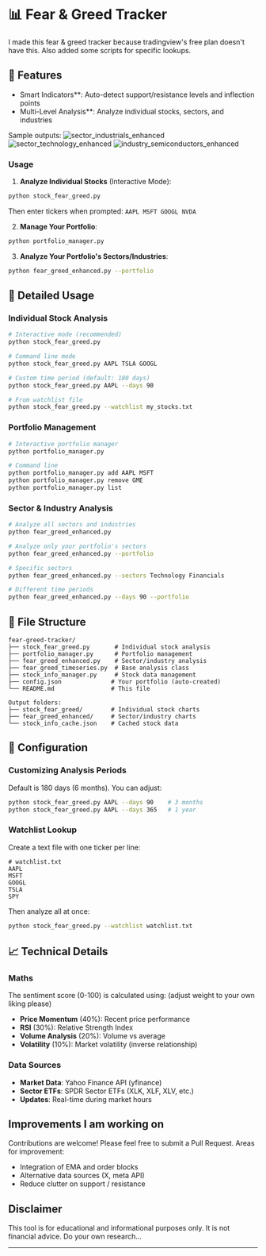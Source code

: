 # 📊 Fear & Greed Tracker

I made this fear & greed tracker because tradingview's free plan doesn't have this. Also added some scripts for specific lookups.

## 🌟 Features

- Smart Indicators**: Auto-detect support/resistance levels and inflection points
- Multi-Level Analysis**: Analyze individual stocks, sectors, and industries

Sample outputs:
![sector_industrials_enhanced](https://github.com/user-attachments/assets/9757b99c-0903-481e-8f17-18b9b647ec77)
![sector_technology_enhanced](https://github.com/user-attachments/assets/403da781-ba91-4640-b81a-a21fb16370bf)
![industry_semiconductors_enhanced](https://github.com/user-attachments/assets/e2a7f429-95db-4f54-8705-e85edc439f6c)

### Usage

1. **Analyze Individual Stocks** (Interactive Mode):
```bash
python stock_fear_greed.py
```
Then enter tickers when prompted: `AAPL MSFT GOOGL NVDA`

2. **Manage Your Portfolio**:
```bash
python portfolio_manager.py
```

3. **Analyze Your Portfolio's Sectors/Industries**:
```bash
python fear_greed_enhanced.py --portfolio
```

## 📖 Detailed Usage

### Individual Stock Analysis

```bash
# Interactive mode (recommended)
python stock_fear_greed.py

# Command line mode
python stock_fear_greed.py AAPL TSLA GOOGL

# Custom time period (default: 180 days)
python stock_fear_greed.py AAPL --days 90

# From watchlist file
python stock_fear_greed.py --watchlist my_stocks.txt
```

### Portfolio Management

```bash
# Interactive portfolio manager
python portfolio_manager.py

# Command line
python portfolio_manager.py add AAPL MSFT
python portfolio_manager.py remove GME
python portfolio_manager.py list
```

### Sector & Industry Analysis

```bash
# Analyze all sectors and industries
python fear_greed_enhanced.py

# Analyze only your portfolio's sectors
python fear_greed_enhanced.py --portfolio

# Specific sectors
python fear_greed_enhanced.py --sectors Technology Financials

# Different time periods
python fear_greed_enhanced.py --days 90 --portfolio
```

## 📁 File Structure

```
fear-greed-tracker/
├── stock_fear_greed.py       # Individual stock analysis
├── portfolio_manager.py      # Portfolio management
├── fear_greed_enhanced.py    # Sector/industry analysis
├── fear_greed_timeseries.py  # Base analysis class
├── stock_info_manager.py     # Stock data management
├── config.json              # Your portfolio (auto-created)
└── README.md                # This file

Output folders:
├── stock_fear_greed/        # Individual stock charts
├── fear_greed_enhanced/     # Sector/industry charts
└── stock_info_cache.json    # Cached stock data
```
## 🔧 Configuration

### Customizing Analysis Periods

Default is 180 days (6 months). You can adjust:
```bash
python stock_fear_greed.py AAPL --days 90    # 3 months
python stock_fear_greed.py AAPL --days 365   # 1 year
```

### Watchlist Lookup

Create a text file with one ticker per line:
```
# watchlist.txt
AAPL
MSFT
GOOGL
TSLA
SPY
```

Then analyze all at once:
```bash
python stock_fear_greed.py --watchlist watchlist.txt
```

## 📈 Technical Details

### Maths

The sentiment score (0-100) is calculated using: (adjust weight to your own liking please)
- **Price Momentum** (40%): Recent price performance
- **RSI** (30%): Relative Strength Index
- **Volume Analysis** (20%): Volume vs average
- **Volatility** (10%): Market volatility (inverse relationship)

### Data Sources

- **Market Data**: Yahoo Finance API (yfinance)
- **Sector ETFs**: SPDR Sector ETFs (XLK, XLF, XLV, etc.)
- **Updates**: Real-time during market hours

## Improvements I am working on

Contributions are welcome! Please feel free to submit a Pull Request. Areas for improvement:
- Integration of EMA and order blocks
- Alternative data sources (X, meta API)
- Reduce clutter on support / resistance

## Disclaimer

This tool is for educational and informational purposes only. It is not financial advice. Do your own research... 

---
